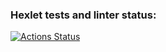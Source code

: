 ### Hexlet tests and linter status:
[![Actions Status](https://github.com/kritik94/frontend-project-lvl1/workflows/hexlet-check/badge.svg)](https://github.com/kritik94/frontend-project-lvl1/actions)
